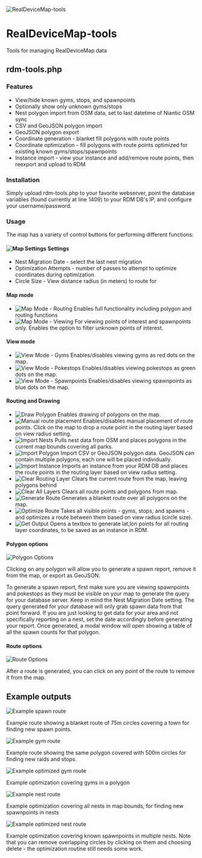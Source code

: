 ![RealDeviceMap-tools](https://raw.githubusercontent.com/abakedapplepie/RealDeviceMap-tools/assets/map-header.png)
# RealDeviceMap-tools
Tools for managing RealDeviceMap data

## rdm-tools.php
### Features
* View/hide known gyms, stops, and spawnpoints
* Optionally show only unknown gyms/stops
* Nest polygon import from OSM data, set to last datetime of Niantic OSM sync
* CSV and GeoJSON polygon import
* GeoJSON polygon export
* Coordinate generation - blanket fill polygons with route points
* Coordinate optimization - fill polygons with route points optimized for existing known gyms/stops/spawnpoints
* Instance import - view your instance and add/remove route points, then reexport and upload to RDM

### Installation
Simply upload rdm-tools.php to your favorite webserver, point the database variables (found currently at line 1409) to your RDM DB's IP, and configure your username/password.

### Usage
The map has a variety of control buttons for performing different functions: 

#### ![Map Settings](https://raw.githubusercontent.com/abakedapplepie/RealDeviceMap-tools/assets/map-settings.png) Settings
* Nest Migration Date - select the last nest migration
* Optimization Attempts - number of passes to attempt to optimize coordinates during optimization
* Circle Size - View distance radius (in meters) to route for

#### Map mode
* ![Map Mode - Routing](https://raw.githubusercontent.com/abakedapplepie/RealDeviceMap-tools/assets/map-routing.png) Enables full functionality including polygon and routing functions
* ![Map Mode - Viewing](https://raw.githubusercontent.com/abakedapplepie/RealDeviceMap-tools/assets/map-viewing.png) For viewing points of interest and spawnpoints only. Enables the option to filter unknown points of interest.

#### View mode
* ![View Mode - Gyms](https://raw.githubusercontent.com/abakedapplepie/RealDeviceMap-tools/assets/map-view-gyms.png) Enables/disables viewing gyms as red dots on the map.
* ![View Mode - Pokestops](https://raw.githubusercontent.com/abakedapplepie/RealDeviceMap-tools/assets/map-view-stops.png) Enables/disables viewing pokestops as green dots on the map.
* ![View Mode - Spawnpoints](https://raw.githubusercontent.com/abakedapplepie/RealDeviceMap-tools/assets/map-view-spawns.png) Enables/disables viewing spawnpoints as blue dots on the map.

#### Routing and Drawing
* ![Draw Polygon](https://raw.githubusercontent.com/abakedapplepie/RealDeviceMap-tools/assets/map-draw-polygon.png) Enables drawing of polygons on the map.
* ![Manual route placement](https://raw.githubusercontent.com/abakedapplepie/RealDeviceMap-tools/assets/map-place-circle.png) Enables/disables manual placement of route points. Click on the map to drop a route point in the routing layer based on view radius setting.
* ![Import Nests](https://raw.githubusercontent.com/abakedapplepie/RealDeviceMap-tools/assets/map-import-nests.png) Pulls nest data from OSM and places polygons in the current map bounds covering all parks.
* ![Import Polygon](https://raw.githubusercontent.com/abakedapplepie/RealDeviceMap-tools/assets/map-import-polygon.png) Import CSV or GeoJSON polygon data. GeoJSON can contain multiple polygons, each one will be placed individually.
* ![Import Instance](https://raw.githubusercontent.com/abakedapplepie/RealDeviceMap-tools/assets/map-import-instance.png) Imports an instance from your RDM DB and places the route points in the routing layer based on view radius setting.
* ![Clear Routing Layer](https://raw.githubusercontent.com/abakedapplepie/RealDeviceMap-tools/assets/map-clear-routing-layer.png) Clears the current route from the map, leaving polygons behind
* ![Clear All Layers](https://raw.githubusercontent.com/abakedapplepie/RealDeviceMap-tools/assets/map-clear-all-layers.png) Clears all route points and polygons from map.
* ![Generate Route](https://raw.githubusercontent.com/abakedapplepie/RealDeviceMap-tools/assets/map-generate-route.png) Generates a blanket route over all polygons on the map.
* ![Optimize Route](https://raw.githubusercontent.com/abakedapplepie/RealDeviceMap-tools/assets/map-optimize-route.png) Takes all visible points - gyms, stops, and spawns - and optimizes a route between them based on view radius (circle size).
* ![Get Output](https://raw.githubusercontent.com/abakedapplepie/RealDeviceMap-tools/assets/map-get-output.png) Opens a textbox to generate lat,lon points for all routing layer coordinates, to be saved as an instance in RDM.

#### Polygon options
![Polygon Options](https://raw.githubusercontent.com/abakedapplepie/RealDeviceMap-tools/assets/polygon-options.png)

Clicking on any polygon will allow you to generate a spawn report, remove it from the map, or export as GeoJSON.

To generate a spawn report, first make sure you are viewing spawnpoints and pokestops as they must be visible on your map to generate the query for your database server. Keep in mind the Nest Migration Date setting. The query generated for your database will only grab spawn data from that point forward. If you are just looking to get data for your area and not specifically reporting on a nest, set the date accordingly before generating your report. Once generated, a modal window will open showing a table of all the spawn counts for that polygon.

#### Route options
![Route Options](https://raw.githubusercontent.com/abakedapplepie/RealDeviceMap-tools/assets/route-point-options.png)

After a route is generated, you can click on any point of the route to remove it from the map.

## Example outputs
![Example spawn route](https://raw.githubusercontent.com/abakedapplepie/RealDeviceMap-tools/assets/example-blanket-route-spawn.png)

Example route showing a blanket route of 75m circles covering a town for finding new spawn points.

![Example gym route](https://raw.githubusercontent.com/abakedapplepie/RealDeviceMap-tools/assets/example-blanket-route-gym.png)

Example route showing the same polygon covered with 500m circles for finding new raids and stops.

![Example optimized gym route](https://raw.githubusercontent.com/abakedapplepie/RealDeviceMap-tools/assets/example-optimized-route-gyms.png)

Example optimization covering gyms in a polygon

![Example nest route](https://raw.githubusercontent.com/abakedapplepie/RealDeviceMap-tools/assets/example-blanket-route-nest.png)

Example optimization covering all nests in map bounds, for finding new spawnpoints in nests

![Example optimized nest route](https://raw.githubusercontent.com/abakedapplepie/RealDeviceMap-tools/assets/example-optimized-route-nests.png)

Example optimization covering known spawnpoints in multiple nests. Note that you can remove overlapping circles by clicking on them and choosing delete - the optimization routine still needs some work.
